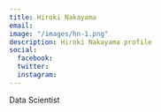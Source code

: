 ```yaml
---
title: Hiroki Nakayama
email:
image: "/images/hn-1.png"
description: Hiroki Nakayama profile
social:
  facebook:
  twitter:
  instagram:
---
```


Data Scientist
